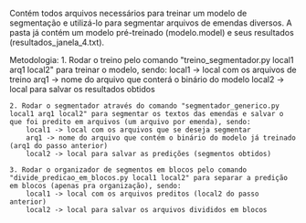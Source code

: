 Contém todos arquivos necessários para treinar um modelo de segmentação e utilizá-lo para segmentar arquivos de emendas diversos.
A pasta já contém um modelo pré-treinado (modelo.model) e seus resultados (resultados_janela_4.txt).

Metodologia:
	1. Rodar o treino pelo comando "treino_segmentador.py local1 arq1 local2" para treinar o modelo, sendo:
		local1 -> local com os arquivos de treino
		arq1 -> nome do arquivo que conterá o binário do modelo
		local2 -> local para salvar os resultados obtidos

	2. Rodar o segmentador através do comando "segmentador_generico.py local1 arq1 local2" para segmentar os textos das emendas e salvar o que foi predito em arquivos (um arquivo por emenda), sendo:
		local1 -> local com os arquivos que se deseja segmentar
		arq1 -> nome do arquivo que contém o binário do modelo já treinado (arq1 do passo anterior)
		local2 -> local para salvar as predições (segmentos obtidos)
		
	3. Rodar o organizador de segmentos em blocos pelo comando "divide_predicao_em_blocos.py local1 local2" para separar a predição em blocos (apenas pra organização), sendo:
		local1 -> local com os arquivos preditos (local2 do passo anterior)
		local2 -> local para salvar os arquivos divididos em blocos


